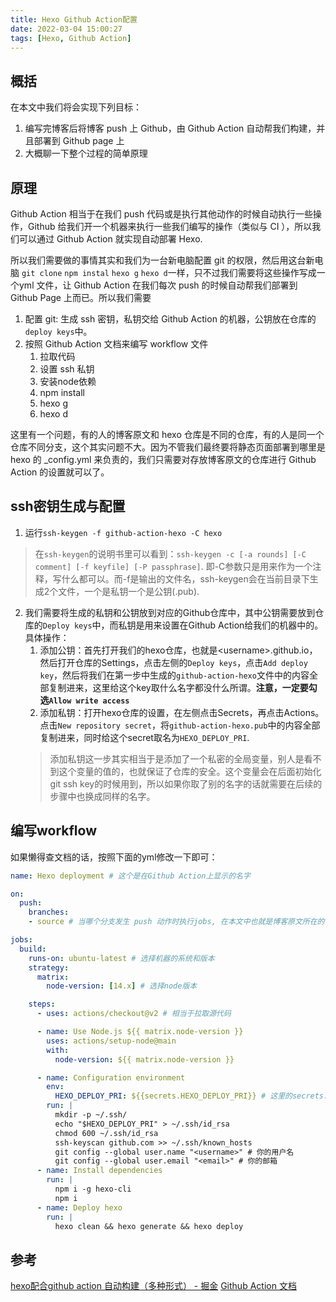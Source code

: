 ```yaml
---
title: Hexo Github Action配置
date: 2022-03-04 15:00:27
tags: [Hexo, Github Action]
---
```


## 概括
 在本文中我们将会实现下列目标：
1. 编写完博客后将博客 push 上 Github，由 Github Action 自动帮我们构建，并且部署到 Github page 上
2. 大概聊一下整个过程的简单原理

## 原理
Github Action 相当于在我们 push 代码或是执行其他动作的时候自动执行一些操作，Github 给我们开一个机器来执行一些我们编写的操作（类似与 CI ），所以我们可以通过 Github Action 就实现自动部署 Hexo. 

所以我们需要做的事情其实和我们为一台新电脑配置 git 的权限，然后用这台新电脑 `git clone` `npm instal` `hexo g` `hexo d`一样，只不过我们需要将这些操作写成一个yml 文件，让 Github Action 在我们每次 push 的时候自动帮我们部署到 Github Page 上而已。所以我们需要
1. 配置 git: 生成 ssh 密钥，私钥交给 Github Action 的机器，公钥放在仓库的`deploy keys`中。
2. 按照 Github Action 文档来编写 workflow 文件
   1. 拉取代码
   2. 设置 ssh 私钥
   3. 安装node依赖
   4. npm install
   5. hexo g
   6. hexo d

这里有一个问题，有的人的博客原文和 hexo 仓库是不同的仓库，有的人是同一个仓库不同分支，这个其实问题不大。因为不管我们最终要将静态页面部署到哪里是 hexo 的 _config.yml 来负责的，我们只需要对存放博客原文的仓库进行 Github Action 的设置就可以了。

## ssh密钥生成与配置
1. 运行`ssh-keygen -f github-action-hexo -C hexo`
> 在`ssh-keygen`的说明书里可以看到：`ssh-keygen -c [-a rounds] [-C comment] [-f keyfile] [-P passphrase]`. 即-C参数只是用来作为一个注释，写什么都可以。而-f是输出的文件名，ssh-keygen会在当前目录下生成2个文件，一个是私钥一个是公钥(.pub). 
2. 我们需要将生成的私钥和公钥放到对应的Github仓库中，其中公钥需要放到仓库的`Deploy keys`中，而私钥是用来设置在Github Action给我们的机器中的。具体操作：
    1. 添加公钥：首先打开我们的hexo仓库，也就是\<username\>.github.io，然后打开仓库的Settings，点击左侧的`Deploy keys`，点击`Add deploy key`，然后将我们在第一步中生成的`github-action-hexo`文件中的内容全部复制进来，这里给这个key取什么名字都没什么所谓。**注意，一定要勾选`Allow write access`**
    2. 添加私钥：打开hexo仓库的设置，在左侧点击Secrets，再点击Actions。点击`New repository secret`，将`github-action-hexo.pub`中的内容全部复制进来，同时给这个secret取名为`HEXO_DEPLOY_PRI`. 
    > 添加私钥这一步其实相当于是添加了一个私密的全局变量，别人是看不到这个变量的值的，也就保证了仓库的安全。这个变量会在后面初始化git ssh key的时候用到，所以如果你取了别的名字的话就需要在后续的步骤中也换成同样的名字。

## 编写workflow
如果懒得查文档的话，按照下面的yml修改一下即可：
```yaml
name: Hexo deployment # 这个是在Github Action上显示的名字

on:
  push:
    branches:
    - source # 当哪个分支发生 push 动作时执行jobs, 在本文中也就是博客原文所在的分支

jobs:
  build:
    runs-on: ubuntu-latest # 选择机器的系统和版本
    strategy:
      matrix:
        node-version: [14.x] # 选择node版本

    steps:
      - uses: actions/checkout@v2 # 相当于拉取源代码

      - name: Use Node.js ${{ matrix.node-version }}
        uses: actions/setup-node@main
        with:
          node-version: ${{ matrix.node-version }}

      - name: Configuration environment
        env:
          HEXO_DEPLOY_PRI: ${{secrets.HEXO_DEPLOY_PRI}} # 这里的secrets.HEXO_DEPLOY_PRI如果在上文中有修改的话也要记得修改
        run: |
          mkdir -p ~/.ssh/
          echo "$HEXO_DEPLOY_PRI" > ~/.ssh/id_rsa
          chmod 600 ~/.ssh/id_rsa
          ssh-keyscan github.com >> ~/.ssh/known_hosts
          git config --global user.name "<username>" # 你的用户名
          git config --global user.email "<email>" # 你的邮箱
      - name: Install dependencies
        run: |
          npm i -g hexo-cli
          npm i
      - name: Deploy hexo
        run: |
          hexo clean && hexo generate && hexo deploy
```

## 参考
[hexo配合github action 自动构建（多种形式） - 掘金](https://segmentfault.com/a/1190000040767893)
[Github Action 文档](https://docs.github.com/cn/actions)